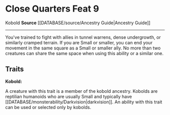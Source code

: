 ﻿---
feat: Close Quarters
id: '2386'
level: '9'
name: Close Quarters
rarity: Common
source: '[[DATABASE/source/Ancestry Guide|Ancestry Guide]]'
trait:
- '[[DATABASE/trait/Kobold|Kobold]]'
type: Feat

---
# Close Quarters <span class="item-type">Feat 9</span>

<span class="item-trait">Kobold</span>
**Source** [[DATABASE/source/Ancestry Guide|Ancestry Guide]]

---
You've trained to fight with allies in tunnel warrens, dense undergrowth, or similarly cramped terrain. If you are Small or smaller, you can end your movement in the same square as a Small or smaller ally. No more than two creatures can share the same space when using this ability or a similar one.

## Traits

**Kobold:**

A creature with this trait is a member of the kobold ancestry. Kobolds are reptilian humanoids who are usually Small and typically have [[DATABASE/monsterability/Darkvision|darkvision]]. An ability with this trait can be used or selected only by kobolds.